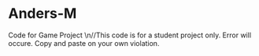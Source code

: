 # Anders-M
Code for Game Project
\n//This code is for a student project only. Error will occure. Copy and paste on your own violation.
